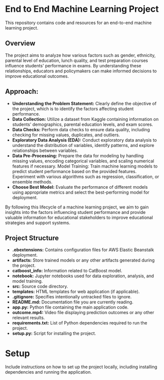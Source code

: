 # End to End Machine Learning Project
This repository contains code and resources for an end-to-end machine learning project.
## Overview
The project aims to analyze how various factors such as gender, ethnicity, parental level of education, lunch quality, and test preparation courses influence students' performance in exams. By understanding these relationships, educators and policymakers can make informed decisions to improve educational outcomes.

## Approach:

- **Understanding the Problem Statement:** Clearly define the objective of the project, which is to identify the factors affecting student performance.
- **Data Collection:** Utilize a dataset from Kaggle containing information on students' demographics, parental education levels, and exam scores.
- **Data Checks:** Perform data checks to ensure data quality, including checking for missing values, duplicates, and outliers.
- **Exploratory Data Analysis (EDA):** Conduct exploratory data analysis to understand the distribution of variables, identify patterns, and explore relationships between variables.
- **Data Pre-Processing:** Prepare the data for modeling by handling missing values, encoding categorical variables, and scaling numerical features if necessary.
Model Training: Train machine learning models to predict student performance based on the provided features. Experiment with various algorithms such as regression, classification, or ensemble methods.
- **Choose Best Model:** Evaluate the performance of different models using appropriate metrics and select the best-performing model for deployment.

  
By following this lifecycle of a machine learning project, we aim to gain insights into the factors influencing student performance and provide valuable information for educational stakeholders to improve educational strategies and support systems.

## Project Structure
- **.ebextensions:** Contains configuration files for AWS Elastic Beanstalk deployment.
- **artifacts:** Store trained models or any other artifacts generated during the project.
- **catboost_info:** Information related to CatBoost model.
- **notebook:** Jupyter notebooks used for data exploration, analysis, and model training.
- **src:** Source code directory.
- **templates:** HTML templates for web application (if applicable).
- **.gitignore:** Specifies intentionally untracked files to ignore.
- **README.md:** Documentation file you are currently reading.
- **app.py:** Python file containing the main application code.
- **outcome.mp4:** Video file displaying prediction outcomes or any other relevant results.
- **requirements.txt:** List of Python dependencies required to run the project.
- **setup.py:** Script for installing the project.

# Setup
Include instructions on how to set up the project locally, including installing dependencies and running the application.

